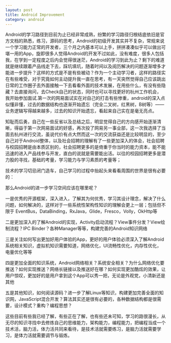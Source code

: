 ```yaml
---
layout: post
title: Android Improvement
category: android
---
```


Android的学习路径到目前为止已经非常成熟，纷繁的学习路径归根结底依旧是官方文档的熟悉，练习，源码的思考，Android的初级开发其实并不复杂，常规来说一个学习能力正常的开发者，三个月之内基本可以上手，拼拼凑凑似乎可以做出可堪一用的App，旋即很多人觉得Android的开发不过如此，没有难度，很多人包括我，在学到一定程度之后内会觉得很迷茫，Android的学习到此为止？剩下的难道就是继续跟着产品线走下去，踩坑填坑，随着时间以及阅历解决的问题逐渐增多才能进一步提升？这样的方式是不是有些被动？作为一个主动学习者，这样的路径实在有些难受，对于究竟如何主动提升我一直在思考，有一天突然觉得自己应该跳出日常的工作圈子去外面接触一下去看看外面的技术发展，在用些什么，有没有些隐藏？去直接询问，去Check自己的状态，同时也可以寻找更好的杭州工作机会，我开始参加面试.第一次的网易面试实在对自己的打击有些惨重，android的深入点似懂非懂，过去的数据结构也逐渐开始遗忘（完全二叉树，红黑树，B树等）—— 业务逻辑写得越来越多，过去的知识开始遗忘，看起来自己实在是毫无亮点。

知耻而后勇，自己在一些反省以及总结之后，明显觉得自己的方向感开始逐渐清晰，得益于第一次网易面试的好感，再次投了网易另一事业部，这一次我选择了当面去杭州进行交流，虽说代价有点大然而这一次的交流获益还是比较明显的，至少自己对于Android整体，以及社会招聘的理解有了一些更加深入的体会，社会招聘与校园招聘是由本质区别的，社会招聘更多的是倚重于你当时的能力资本，能不能迅速的进入产品线参与开发，直白的说就是需要能出活。以往的校园招聘更多是潜力股的寻找，基础的考量，学习能力与学习素质的考量等；

技术的学习切忌闭门造车，自己学习的过程中抬起头来看看周围的世界是很有必要的：

那么Android的进一步学习空间应该在哪里呢？

一是优秀的开源框架，深入进入，了解其为何优秀，学习其设计理念，解决了什么问题，如何解决的，这样对于一些系统性架构性知识的理解会更上一层；包括但不限于 EventBus，DataBinding，RxJava，Glide，Fresco，Volly，OkHttp等

二是更加深入的了解Android的实现，Activity启动流程？View事件分发？View绘制流程？IPC Binder？各种Manager等等，构建完善的Android知识网络

三是关注如何写出更加好用户体验的App，更好的用户体验必须深入了解Android系统相关知识，虚拟机知识需要知道，网络优化，UI流畅性优化，内存性优化，电量优化等等

四是更加全面的知识系统，Android网络相关？系统安全相关？为什么网络优化要推送？如何实现推送？网络长链接以及推送好在哪？如何实现更加酷炫的效果，让用户惊叹，更加好的是用户拿到这个App可以秀一把，无论是外观党，小清新还是其他

五是其他知识，如何阅读源码？进一步了解Linux等知识，构建更加完善全面的知识网，JavaScript混合开发？算法其实还是很有必要的，各种数据结构都是很需要，设计模式？重构？编程思想？


这些目前有些我已经了解，有些正在了解，也有些还未可知，学习的路很漫长，从无尽的知识寻找中去修炼自己的思维能力，架构能力，编程能力，把编程当成一个技术活，脑力活，体力活共同来看待，是技术活就需要练习，是脑力活就需要学习，是体力活就需要调节与锻炼。
